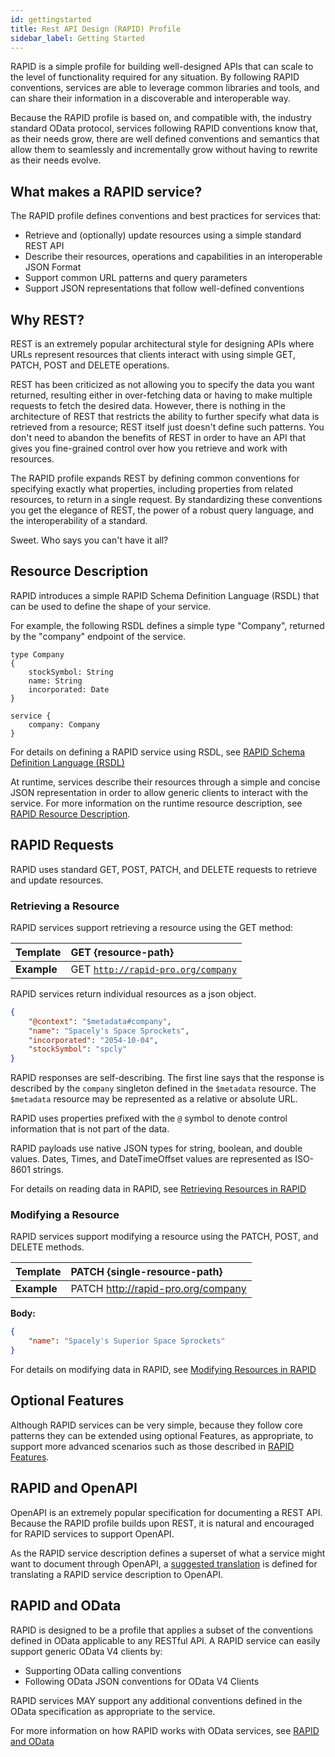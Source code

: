 ```yaml
---
id: gettingstarted
title: Rest API Design (RAPID) Profile
sidebar_label: Getting Started
---
```


RAPID is a simple profile for building well-designed APIs that can scale to the level of functionality required for any situation. 
By following RAPID conventions, services are able to leverage common libraries and tools,
and can share their information in a discoverable and interoperable way.

Because the RAPID profile is based on, and compatible with, the industry standard OData protocol,
services following RAPID conventions know that, as their needs grow,
there are well defined conventions and semantics that allow them to seamlessly and incrementally grow without having to rewrite as their needs evolve.

## What makes a RAPID service?

The RAPID profile defines conventions and best practices for services that:

-   Retrieve and (optionally) update resources using a simple standard REST API
-   Describe their resources, operations and capabilities in an interoperable JSON Format
-   Support common URL patterns and query parameters
-   Support JSON representations that follow well-defined conventions

## Why REST?

REST is an extremely popular architectural style for designing APIs where URLs represent resources that clients
interact with using simple GET, PATCH, POST and DELETE operations.

REST has been criticized as not allowing you to specify the data you want returned,
resulting either in over-fetching data or having to make multiple requests to fetch the desired data.
However, there is nothing in the architecture of REST that restricts the ability to further specify what data is retrieved from a resource; 
REST itself just doesn't define such patterns. 
You don't need to abandon the benefits of REST in order to have an API that gives you fine-grained control over how you retrieve and work with resources.

The RAPID profile expands REST by defining common conventions for specifying exactly what properties, 
including properties from related resources, to return in a single request.
By standardizing these conventions you get the elegance of REST, the power of a robust query language,
and the interoperability of a standard.

Sweet. Who says you can't have it all?

## Resource Description

RAPID introduces a simple RAPID Schema Definition Language (RSDL) that can be used to define the shape of your service.

For example, the following RSDL defines a simple type "Company", returned by the "company" endpoint of the service.

```rsdl
type Company
{
    stockSymbol: String
    name: String
    incorporated: Date
}

service {
    company: Company
}
```

For details on defining a RAPID service using RSDL, see [RAPID Schema Definition Language (RSDL)](./rsdl/rapid-pro-rsdl-intro.md)

At runtime, services describe their resources through a simple and concise JSON representation in order to allow generic clients to interact with the service. For more information on the runtime resource description, see [RAPID Resource Description](./spec/rapid-pro-resource_description.md).

## RAPID Requests

RAPID uses standard GET, POST, PATCH, and DELETE requests to retrieve and update resources.

### Retrieving a Resource

RAPID services support retrieving a resource using the GET method:

| Template    | GET {resource-path}                                                             |
| ----------- | :------------------------------------------------------------------------------ |
| **Example** | GET [`http://rapid-pro.org/company`](https://jetsons.azurewebsites.net/company) |

RAPID services return individual resources as a json object.

```json
{
    "@context": "$metadata#company",
    "name": "Spacely's Space Sprockets",
    "incorporated": "2054-10-04",
    "stockSymbol": "spcly"
}
```

RAPID responses are self-describing. 
The first line says that the response is described by the `company` singleton defined in the `$metadata` resource. 
The `$metadata` resource may be represented as a relative or absolute URL.

RAPID uses properties prefixed with the `@` symbol to denote control information that is not part of the data.

RAPID payloads use native JSON types for string, boolean, and double values. 
Dates, Times, and DateTimeOffset values are represented as ISO-8601 strings.


For details on reading data in RAPID, see [Retrieving Resources in RAPID](./rapid-pro-read.md)

### Modifying a Resource

RAPID services support modifying a resource using the PATCH, POST, and DELETE methods.

| Template    | PATCH {single-resource-path}                   |
| ----------- | :--------------------------------------------- |
| **Example** | PATCH http://rapid-pro.org/company |

**Body:**

```json
{
    "name": "Spacely's Superior Space Sprockets"
}
```

For details on modifying data in RAPID, see [Modifying Resources in RAPID](./rapid-pro-data_modification.md)

## Optional Features

Although RAPID services can be very simple, because they follow core patterns they can be extended using optional Features,
as appropriate, to support more advanced scenarios such as those described in [RAPID Features](./spec/rapid-pro-features.md).

## RAPID and OpenAPI

OpenAPI is an extremely popular specification for documenting a REST API. 
Because the RAPID profile builds upon REST, it is natural and encouraged for RAPID services to support OpenAPI.

As the RAPID service description defines a superset of what a service might want to document through OpenAPI, 
a [suggested translation](http://docs.oasis-open.org/odata/odata-openapi/v1.0/odata-openapi-v1.0.html) 
is defined for translating a RAPID service description to OpenAPI.

## RAPID and OData

RAPID is designed to be a profile that applies a subset of the conventions defined in OData applicable to any RESTful API. 
A RAPID service can easily support generic OData V4 clients by:

-   Supporting OData calling conventions
-   Following OData JSON conventions for OData V4 Clients

RAPID services MAY support any additional conventions defined in the OData specification as appropriate to the service.

For more information on how RAPID works with OData services, see [RAPID and OData](./related/rapid-pro-odata.md)
